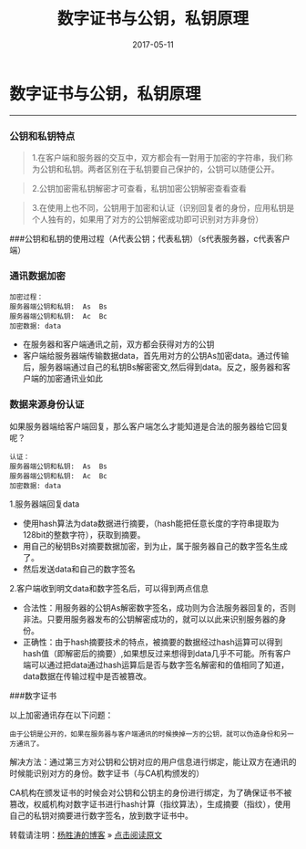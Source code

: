 ﻿---
layout: post
title: "数字证书与公钥，私钥原理"
date: 2017-05-11 
description: "数字证书与公钥，私钥原理"
tag: web安全
--- 



# 数字证书与公钥，私钥原理

---

### 公钥和私钥特点
> 1.在客户端和服务器的交互中，双方都会有一對用于加密的字符串，我们称为公钥和私钥。两者区别在于私钥要自己保护的，公钥可以随便公开。

> 2.公钥加密需私钥解密才可查看，私钥加密公钥解密查看查看

> 3.在使用上也不同，公钥用于加密和认证（识别回复者的身份，应用私钥是个人独有的，如果用了对方的公钥解密成功即可识别对方非身份）

###公钥和私钥的使用过程（A代表公钥；代表私钥）（s代表服务器，c代表客户端）
    
### 通讯数据加密
    加密过程：
    服务器端公钥和私钥:  As  Bs
    服务器端公钥和私钥:  Ac  Bc
    加密数据: data


 - 在服务器和客户端通讯之前，双方都会获得对方的公钥
 - 客户端给服务器端传输数据data，首先用对方的公钥As加密data。通过传输后，服务器端通过自己的私钥Bs解密密文,然后得到data。反之，服务器和客户端的加密通讯业如此
 
### 数据来源身份认证
如果服务器端给客户端回复，那么客户端怎么才能知道是合法的服务器给它回复呢？

    认证：
    服务器端公钥和私钥:  As  Bs
    服务器端公钥和私钥:  Ac  Bc
    加密数据: data
    

 1.服务器端回复data

 -  使用hash算法为data数据进行摘要，（hash能把任意长度的字符串提取为128bit的整数字符），获取到摘要。
 -  用自己的秘钥Bs对摘要数据加密，到为止，属于服务器自己的数字签名生成了。
 -  然后发送data和自己的数字签名

2.客户端收到明文data和数字签名后，可以得到两点信息

 - 合法性：用服务器的公钥As解密数字签名，成功则为合法服务器回复的，否则非法。只要用服务器发布的公钥解密成功的，就可以以此来识别服务器的身份。
 - 正确性：由于hash摘要技术的特点，被摘要的数据经过hash运算可以得到hash值（即解密后的摘要）,如果想反过来想得到data几乎不可能。所有客户端可以通过把data通过hash运算后是否与数字签名解密和的值相同了知道，data数据在传输过程中是否被篡改。


###数字证书

以上加密通讯存在以下问题：

    由于公钥是公开的，如果在服务器与客户端通讯的时候换掉一方的公钥，就可以伪造身份和另一方通讯了。
    
解决方法：通过第三方对公钥和公钥对应的用户信息进行绑定，能让双方在通讯的时候能识别对方的身份。数字证书（与CA机构颁发的）

CA机构在颁发证书的时候会对公钥和公钥主的身份进行绑定，为了确保证书不被篡改，权威机构对数字证书进行hash计算（指纹算法），生成摘要（指纹），使用自己的私钥对摘要进行数字签名，放到数字证书中。

转载请注明：[杨胜涛的博客](http://magicyst.github.io) » [点击阅读原文](http://magicyst.github.io/2017/05/数字证书与公钥，私钥原理/)   


